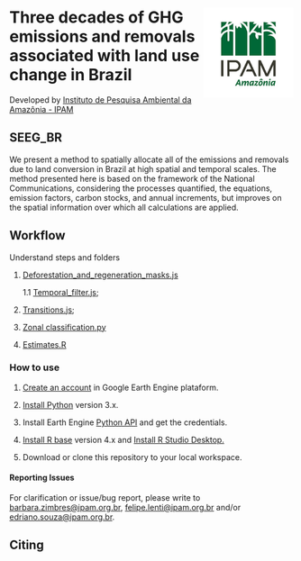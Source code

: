 <div>
    <img src='./aux2/ipam_logo.jpg' height='auto' width='160' align='right'>
  <h1>  Three decades of GHG emissions and removals associated with land use change in Brazil </h1>
</div>

Developed by [Instituto de Pesquisa Ambiental da Amazônia - IPAM](https://ipam.org.br/)<br>



## SEEG_BR 

We present a method to spatially allocate all of the emissions and removals due to land conversion in Brazil at high spatial and temporal scales. The method presented here is based on the framework of the National Communications, considering the processes quantified, the equations, emission factors, carbon stocks, and annual increments, but improves on the spatial information over which all calculations are applied. 



## Workflow
   
   Understand steps and folders

 1. [Deforestation_and_regeneration_masks.js](https://github.com/musx/mapbiomas-cerrado-col6/tree/main/1-feature-space)

    1.1 [Temporal_filter.js](https://github.com/musx/mapbiomas-cerrado-col6/tree/main/2-general-map);
    
2. [Transitions.js](https://github.com/musx/mapbiomas-cerrado-col6/tree/main/2-general-map);


3. [Zonal classification.py](https://github.com/musx/mapbiomas-cerrado-col6/tree/main/3-wetlands)

4. [Estimates.R](https://github.com/musx/mapbiomas-cerrado-col6/tree/main/4-integrate-map)


### How to use
1. [Create an account](https://signup.earthengine.google.com/) in Google Earth Engine plataform.

2. [Install Python](https://www.python.org/downloads/) version 3.x.

3. Install Earth Engine [Python API](https://developers.google.com/earth-engine/guides/python_install) and get the credentials. 

4. [Install R base](https://cran.r-project.org/bin/) version 4.x and [Install R Studio Desktop.](https://www.rstudio.com/products/rstudio/download/)

5. Download or clone this repository to your local workspace.


#### Reporting Issues
For clarification or issue/bug report, please write to <barbara.zimbres@ipam.org.br>, <felipe.lenti@ipam.org.br> and/or <edriano.souza@ipam.org.br>.


## Citing
